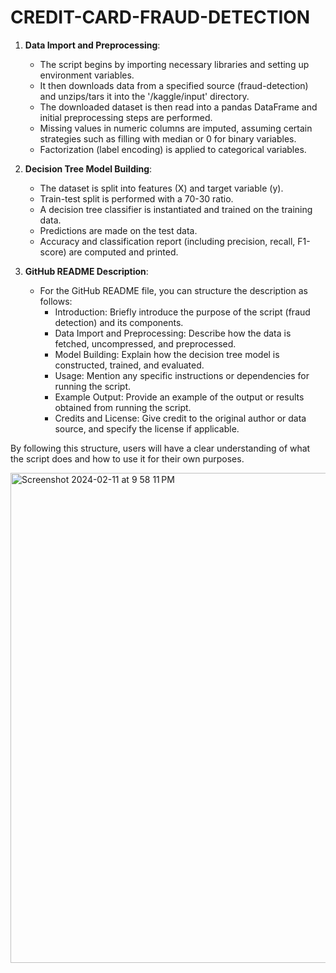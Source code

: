 # CREDIT-CARD-FRAUD-DETECTION


1. **Data Import and Preprocessing**:
   - The script begins by importing necessary libraries and setting up environment variables.
   - It then downloads data from a specified source (fraud-detection) and unzips/tars it into the '/kaggle/input' directory.
   - The downloaded dataset is then read into a pandas DataFrame and initial preprocessing steps are performed.
   - Missing values in numeric columns are imputed, assuming certain strategies such as filling with median or 0 for binary variables.
   - Factorization (label encoding) is applied to categorical variables.

2. **Decision Tree Model Building**:
   - The dataset is split into features (X) and target variable (y).
   - Train-test split is performed with a 70-30 ratio.
   - A decision tree classifier is instantiated and trained on the training data.
   - Predictions are made on the test data.
   - Accuracy and classification report (including precision, recall, F1-score) are computed and printed.


3. **GitHub README Description**:
   - For the GitHub README file, you can structure the description as follows:
     - Introduction: Briefly introduce the purpose of the script (fraud detection) and its components.
     - Data Import and Preprocessing: Describe how the data is fetched, uncompressed, and preprocessed.
     - Model Building: Explain how the decision tree model is constructed, trained, and evaluated.
     - Usage: Mention any specific instructions or dependencies for running the script.
     - Example Output: Provide an example of the output or results obtained from running the script.
     - Credits and License: Give credit to the original author or data source, and specify the license if applicable.

By following this structure, users will have a clear understanding of what the script does and how to use it for their own purposes.



<img width="784" alt="Screenshot 2024-02-11 at 9 58 11 PM" src="https://github.com/hannu-shaik/CREDIT-CARD-FRAUD-DETECTION/assets/140539636/2d5d017b-f62c-4f03-85cf-cbb80b61b4e2">
